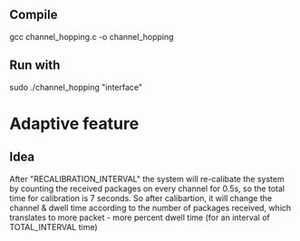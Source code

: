 ## Compile
gcc channel_hopping.c -o channel_hopping
## Run with 
sudo ./channel_hopping "interface"
# Adaptive feature
## Idea
After "RECALIBRATION_INTERVAL" the system will re-calibate the system by counting the received packages on every channel for 0.5s, so the total time for calibration is 7 seconds. So after calibartion, it will change the channel & dwell time according to the number of packages received, which translates to more packet - more percent dwell time (for an interval of TOTAL_INTERVAL time) 
